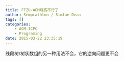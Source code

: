 ```yaml
---
title: FFZU-ACM月赛不行了
author: Semprathlon / Simfae Dean
tags: []
categories:
	- ACM-ICPC
	- Programing
date: 2015-03-22 23:35:19
---
```

<p>线段树/树状数组的另一种用法不会，它的逆向问题更不会</p>